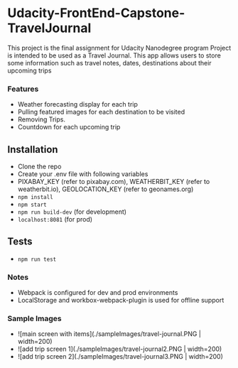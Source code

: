 # Udacity-FrontEnd-Capstone-TravelJournal
This project is the final assignment for Udacity Nanodegree program
Project is intended to be used as a Travel Journal.
This app allows users to store some information such as travel notes, dates, destinations about their upcoming trips

### Features
- Weather forecasting display for each trip
- Pulling featured images for each destination to be visited
- Removing Trips.
- Countdown for each upcoming trip

## Installation
- Clone the repo
- Create your .env file with following variables
- PIXABAY_KEY (refer to pixabay.com), WEATHERBIT_KEY (refer to weatherbit.io), GEOLOCATION_KEY (refer to geonames.org)
- ```npm install```
- ```npm start```
- ```npm run build-dev``` (for development)
- ```localhost:8081``` (for prod)

## Tests
- ```npm run test```

### Notes
- Webpack is configured for dev and prod environments
- LocalStorage and workbox-webpack-plugin is used for offline support

### Sample Images
- ![main screen with items](./sampleImages/travel-journal.PNG | width=200)
- ![add trip screen 1](./sampleImages/travel-journal2.PNG | width=200)
- ![add trip screen 2](./sampleImages/travel-journal3.PNG | width=200)
